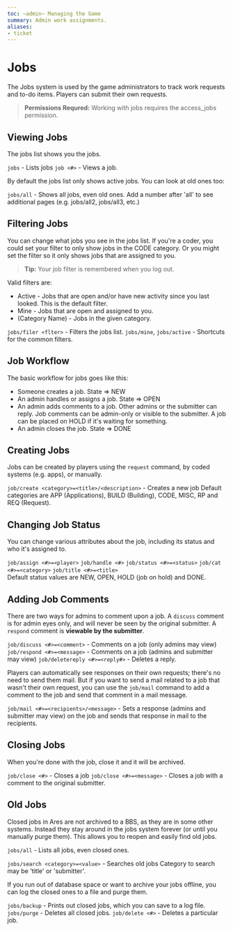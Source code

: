 ```yaml
---
toc: ~admin~ Managing the Game
summary: Admin work assignments.
aliases:
- ticket
---
```

# Jobs

The Jobs system is used by the game administrators to track work requests and to-do items.  Players can submit their own requests.

> **Permissions Requred:** Working with jobs requires the access_jobs permission.

## Viewing  Jobs

The jobs list shows you the jobs. 

`jobs` - Lists jobs
`job <#>` - Views a job.

By default the jobs list only shows active jobs.  You can look at old ones too:

`jobs/all` - Shows all jobs, even old ones.  Add a number after 'all' to see additional pages (e.g. jobs/all2, jobs/all3, etc.)

## Filtering  Jobs

You can change what jobs you see in the jobs list.  If you're a coder, you could set your filter to only show jobs in the CODE category.  Or you might set the filter so it only shows jobs that are assigned to you.

> **Tip:** Your job filter is remembered when you log out.

Valid filters are:

* Active - Jobs that are open and/or have new activity since you last looked.  This is the default filter.
* Mine - Jobs that are open and assigned to you.
* (Category Name) - Jobs in the given category.

`jobs/filer <flter>` - Filters the jobs list.
`jobs/mine`, `jobs/active` - Shortcuts for the common filters.

## Job Workflow

The basic workflow for jobs goes like this:

* Someone creates a job.  State => NEW
* An admin handles or assigns a job.  State => OPEN
* An admin adds comments to a job.  Other admins or the submitter can reply.  Job comments can be admin-only or visible to the submitter.  A job can be placed on HOLD if it's waiting for something.
* An admin closes the job.  State => DONE

## Creating Jobs

Jobs can be created by players using the `request` command, by coded systems (e.g. apps), or manually.

`job/create <category>=<title>/<description>` - Creates a new job
        Default categories are APP (Applications), BUILD (Building), CODE, MISC, RP and REQ (Request).

## Changing Job Status

You can change various attributes about the job, including its status and who it's assigned to.

`job/assign <#>=<player>`                  `job/handle <#>` 
`job/status <#>=<status>`                  `job/cat <#>=<category>` 
`job/title <#>=<title>`   
        Default status values are NEW, OPEN, HOLD (job on hold) and DONE.  

## Adding Job Comments

There are two ways for admins to comment upon a job.  A `discuss` comment is for admin eyes only, and will never be seen by the original submitter.  A `respond` comment is **viewable by the submitter**.

`job/discuss <#>=<comment>` - Comments on a job (only admins may view)
`job/respond <#>=<message>` - Comments on a job (admins and submitter may view)
`job/deletereply <#>=<reply#>` - Deletes a reply.

Players can automatically see responses on their own requests; there's no need to send them mail.  But if you want to send a mail related to a job that wasn't their own request, you can use the `job/mail` command to add a comment to the job and send that comment in a mail message.

`job/mail <#>=<recipients>/<message>` - Sets a response (admins and submitter may view) on the job and sends that response in mail to the recipients.

## Closing Jobs

When you're done with the job, close it and it will be archived.

`job/close <#>` - Closes a job
`job/close <#>=<message>` - Closes a job with a comment to the original submitter.

## Old  Jobs

Closed jobs in Ares are not archived to a BBS, as they are in some other systems.  Instead they stay around in the jobs system forever (or until you manually purge them).  This allows you to reopen and easily find old jobs.

`jobs/all` - Lists all jobs, even closed ones.

`jobs/search <category>=<value>` - Searches old jobs
        Category to search may be 'title' or 'submitter'.

If you run out of database space or want to archive your jobs offline, you can log the closed ones to a file and purge them.

`jobs/backup` - Prints out closed jobs, which you can save to a log file.
`jobs/purge` - Deletes all closed jobs.
`job/delete <#>` - Deletes a particular job.